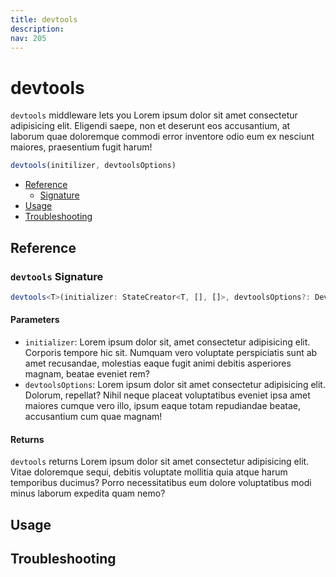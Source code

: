 ```yaml
---
title: devtools
description:
nav: 205
---
```


# devtools

`devtools` middleware lets you Lorem ipsum dolor sit amet consectetur adipisicing elit. Eligendi
saepe, non et deserunt eos accusantium, at laborum quae doloremque commodi error inventore odio eum
ex nesciunt maiores, praesentium fugit harum!

```js
devtools(initilizer, devtoolsOptions)
```

- [Reference](#reference)
  - [Signature](#devtools-signature)
- [Usage](#usage)
- [Troubleshooting](#troubleshooting)

## Reference

### `devtools` Signature

```ts
devtools<T>(initializer: StateCreator<T, [], []>, devtoolsOptions?: DevtoolsOptions): StateCreator<T, [], []>
```

#### Parameters

- `initializer`: Lorem ipsum dolor sit, amet consectetur adipisicing elit. Corporis tempore hic sit.
  Numquam vero voluptate perspiciatis sunt ab amet recusandae, molestias eaque fugit animi debitis
  asperiores magnam, beatae eveniet rem?
- `devtoolsOptions`: Lorem ipsum dolor sit amet consectetur adipisicing elit. Dolorum, repellat?
  Nihil neque placeat voluptatibus eveniet ipsa amet maiores cumque vero illo, ipsum eaque totam
  repudiandae beatae, accusantium cum quae magnam!

#### Returns

`devtools` returns Lorem ipsum dolor sit amet consectetur adipisicing elit. Vitae doloremque sequi,
debitis voluptate mollitia quia atque harum temporibus ducimus? Porro necessitatibus eum dolore
voluptatibus modi minus laborum expedita quam nemo?

## Usage

## Troubleshooting
